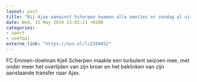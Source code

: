 ```yaml
---
layout: post
title: "Bij Ajax-aanwinst Scherpen kwamen alle emoties er zondag al uit"
date: Wed, 15 May 2019 23:02:21 +0200
categories: 
- sport 
- voetbal 
externe_link: "https://nos.nl/l/2284852"
---
```


FC Emmen-doelman Kjell Scherpen maakte een turbulent seizoen mee, met onder meer het overlijden van zijn broer en het beklinken van zijn aanstaande transfer naar Ajax.
